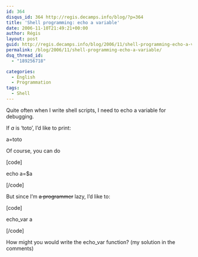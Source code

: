 ```yaml
---
id: 364
disqus_id: 364 http://regis.decamps.info/blog/?p=364
title: 'Shell programming: echo a variable'
date: 2006-11-10T21:49:21+00:00
author: Régis
layout: post
guid: http://regis.decamps.info/blog/2006/11/shell-programming-echo-a-variable/
permalink: /blog/2006/11/shell-programming-echo-a-variable/
dsq_thread_id:
  - "189256718"

categories:
  - English
  - Programmation
tags:
  - Shell
---
```

Quite often when I write shell scripts, I need to echo a variable for debugging. 

If _a_ is &lsquo;toto’, I’d like to print:
  
a=toto

Of course, you can do
  
[code]
  
echo a=$a
  
[/code]

But since I’m <strike>a programmer</strike> lazy, I’d like to:
  
[code]
  
echo_var a
  
[/code]

How might you would write the echo_var function? (my solution in the comments)

